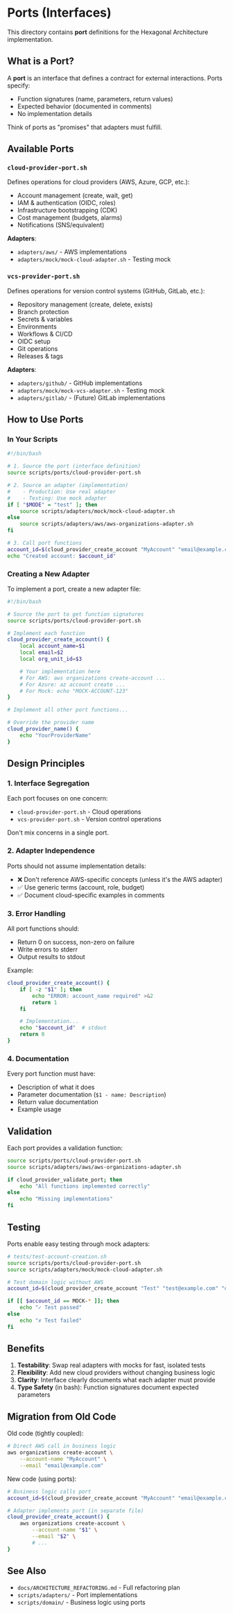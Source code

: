 # Ports (Interfaces)

This directory contains **port** definitions for the Hexagonal Architecture implementation.

## What is a Port?

A **port** is an interface that defines a contract for external interactions. Ports specify:
- Function signatures (name, parameters, return values)
- Expected behavior (documented in comments)
- No implementation details

Think of ports as "promises" that adapters must fulfill.

## Available Ports

### `cloud-provider-port.sh`
Defines operations for cloud providers (AWS, Azure, GCP, etc.):
- Account management (create, wait, get)
- IAM & authentication (OIDC, roles)
- Infrastructure bootstrapping (CDK)
- Cost management (budgets, alarms)
- Notifications (SNS/equivalent)

**Adapters**:
- `adapters/aws/` - AWS implementations
- `adapters/mock/mock-cloud-adapter.sh` - Testing mock

### `vcs-provider-port.sh`
Defines operations for version control systems (GitHub, GitLab, etc.):
- Repository management (create, delete, exists)
- Branch protection
- Secrets & variables
- Environments
- Workflows & CI/CD
- OIDC setup
- Git operations
- Releases & tags

**Adapters**:
- `adapters/github/` - GitHub implementations
- `adapters/mock/mock-vcs-adapter.sh` - Testing mock
- `adapters/gitlab/` - (Future) GitLab implementations

## How to Use Ports

### In Your Scripts

```bash
#!/bin/bash

# 1. Source the port (interface definition)
source scripts/ports/cloud-provider-port.sh

# 2. Source an adapter (implementation)
#    - Production: Use real adapter
#    - Testing: Use mock adapter
if [ "$MODE" = "test" ]; then
    source scripts/adapters/mock/mock-cloud-adapter.sh
else
    source scripts/adapters/aws/aws-organizations-adapter.sh
fi

# 3. Call port functions
account_id=$(cloud_provider_create_account "MyAccount" "email@example.com" "ou-123")
echo "Created account: $account_id"
```

### Creating a New Adapter

To implement a port, create a new adapter file:

```bash
#!/bin/bash

# Source the port to get function signatures
source scripts/ports/cloud-provider-port.sh

# Implement each function
cloud_provider_create_account() {
    local account_name=$1
    local email=$2
    local org_unit_id=$3

    # Your implementation here
    # For AWS: aws organizations create-account ...
    # For Azure: az account create ...
    # For Mock: echo "MOCK-ACCOUNT-123"
}

# Implement all other port functions...

# Override the provider name
cloud_provider_name() {
    echo "YourProviderName"
}
```

## Design Principles

### 1. Interface Segregation
Each port focuses on one concern:
- `cloud-provider-port.sh` - Cloud operations
- `vcs-provider-port.sh` - Version control operations

Don't mix concerns in a single port.

### 2. Adapter Independence
Ports should not assume implementation details:
- ❌ Don't reference AWS-specific concepts (unless it's the AWS adapter)
- ✅ Use generic terms (account, role, budget)
- ✅ Document cloud-specific examples in comments

### 3. Error Handling
All port functions should:
- Return 0 on success, non-zero on failure
- Write errors to stderr
- Output results to stdout

Example:
```bash
cloud_provider_create_account() {
    if [ -z "$1" ]; then
        echo "ERROR: account_name required" >&2
        return 1
    fi

    # Implementation...
    echo "$account_id"  # stdout
    return 0
}
```

### 4. Documentation
Every port function must have:
- Description of what it does
- Parameter documentation (`$1 - name: Description`)
- Return value documentation
- Example usage

## Validation

Each port provides a validation function:

```bash
source scripts/ports/cloud-provider-port.sh
source scripts/adapters/aws/aws-organizations-adapter.sh

if cloud_provider_validate_port; then
    echo "All functions implemented correctly"
else
    echo "Missing implementations"
fi
```

## Testing

Ports enable easy testing through mock adapters:

```bash
# tests/test-account-creation.sh
source scripts/ports/cloud-provider-port.sh
source scripts/adapters/mock/mock-cloud-adapter.sh

# Test domain logic without AWS
account_id=$(cloud_provider_create_account "Test" "test@example.com" "ou-test")

if [[ $account_id == MOCK-* ]]; then
    echo "✓ Test passed"
else
    echo "✗ Test failed"
fi
```

## Benefits

1. **Testability**: Swap real adapters with mocks for fast, isolated tests
2. **Flexibility**: Add new cloud providers without changing business logic
3. **Clarity**: Interface clearly documents what each adapter must provide
4. **Type Safety** (in bash): Function signatures document expected parameters

## Migration from Old Code

Old code (tightly coupled):
```bash
# Direct AWS call in business logic
aws organizations create-account \
    --account-name "MyAccount" \
    --email "email@example.com"
```

New code (using ports):
```bash
# Business logic calls port
account_id=$(cloud_provider_create_account "MyAccount" "email@example.com" "ou-123")

# Adapter implements port (in separate file)
cloud_provider_create_account() {
    aws organizations create-account \
        --account-name "$1" \
        --email "$2" \
        # ...
}
```

## See Also

- `docs/ARCHITECTURE_REFACTORING.md` - Full refactoring plan
- `scripts/adapters/` - Port implementations
- `scripts/domain/` - Business logic using ports